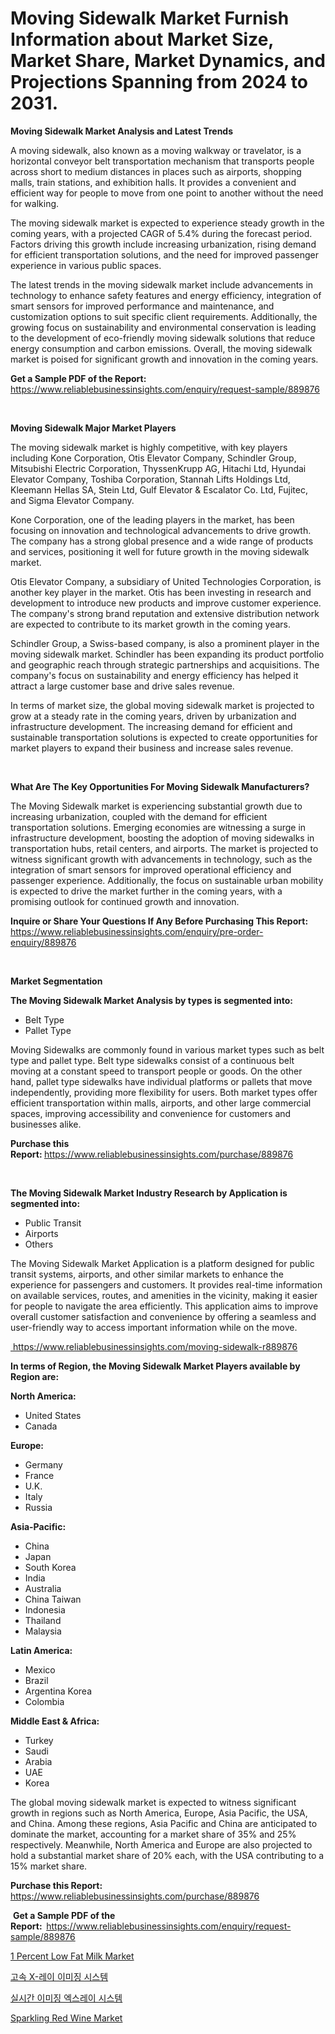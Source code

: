 <p><h1>Moving Sidewalk Market Furnish Information about Market Size, Market Share, Market Dynamics, and Projections Spanning from 2024 to 2031.</h1></p><p><strong>Moving Sidewalk Market Analysis and Latest Trends</strong></p>
<p><p>A moving sidewalk, also known as a moving walkway or travelator, is a horizontal conveyor belt transportation mechanism that transports people across short to medium distances in places such as airports, shopping malls, train stations, and exhibition halls. It provides a convenient and efficient way for people to move from one point to another without the need for walking.</p><p>The moving sidewalk market is expected to experience steady growth in the coming years, with a projected CAGR of 5.4% during the forecast period. Factors driving this growth include increasing urbanization, rising demand for efficient transportation solutions, and the need for improved passenger experience in various public spaces.</p><p>The latest trends in the moving sidewalk market include advancements in technology to enhance safety features and energy efficiency, integration of smart sensors for improved performance and maintenance, and customization options to suit specific client requirements. Additionally, the growing focus on sustainability and environmental conservation is leading to the development of eco-friendly moving sidewalk solutions that reduce energy consumption and carbon emissions. Overall, the moving sidewalk market is poised for significant growth and innovation in the coming years.</p></p>
<p><strong>Get a Sample PDF of the Report:&nbsp;</strong> <a href="https://www.reliablebusinessinsights.com/enquiry/request-sample/889876">https://www.reliablebusinessinsights.com/enquiry/request-sample/889876</a></p>
<p>&nbsp;</p>
<p><strong>Moving Sidewalk Major Market Players</strong></p>
<p><p>The moving sidewalk market is highly competitive, with key players including Kone Corporation, Otis Elevator Company, Schindler Group, Mitsubishi Electric Corporation, ThyssenKrupp AG, Hitachi Ltd, Hyundai Elevator Company, Toshiba Corporation, Stannah Lifts Holdings Ltd, Kleemann Hellas SA, Stein Ltd, Gulf Elevator & Escalator Co. Ltd, Fujitec, and Sigma Elevator Company.</p><p>Kone Corporation, one of the leading players in the market, has been focusing on innovation and technological advancements to drive growth. The company has a strong global presence and a wide range of products and services, positioning it well for future growth in the moving sidewalk market.</p><p>Otis Elevator Company, a subsidiary of United Technologies Corporation, is another key player in the market. Otis has been investing in research and development to introduce new products and improve customer experience. The company's strong brand reputation and extensive distribution network are expected to contribute to its market growth in the coming years.</p><p>Schindler Group, a Swiss-based company, is also a prominent player in the moving sidewalk market. Schindler has been expanding its product portfolio and geographic reach through strategic partnerships and acquisitions. The company's focus on sustainability and energy efficiency has helped it attract a large customer base and drive sales revenue.</p><p>In terms of market size, the global moving sidewalk market is projected to grow at a steady rate in the coming years, driven by urbanization and infrastructure development. The increasing demand for efficient and sustainable transportation solutions is expected to create opportunities for market players to expand their business and increase sales revenue.</p></p>
<p>&nbsp;</p>
<p><strong>What Are The Key Opportunities For Moving Sidewalk Manufacturers?</strong></p>
<p><p>The Moving Sidewalk market is experiencing substantial growth due to increasing urbanization, coupled with the demand for efficient transportation solutions. Emerging economies are witnessing a surge in infrastructure development, boosting the adoption of moving sidewalks in transportation hubs, retail centers, and airports. The market is projected to witness significant growth with advancements in technology, such as the integration of smart sensors for improved operational efficiency and passenger experience. Additionally, the focus on sustainable urban mobility is expected to drive the market further in the coming years, with a promising outlook for continued growth and innovation.</p></p>
<p><strong>Inquire or Share Your Questions If Any Before Purchasing This Report:</strong> <a href="https://www.reliablebusinessinsights.com/enquiry/pre-order-enquiry/889876">https://www.reliablebusinessinsights.com/enquiry/pre-order-enquiry/889876</a></p>
<p>&nbsp;</p>
<p><strong>Market Segmentation</strong></p>
<p><strong>The Moving Sidewalk Market Analysis by types is segmented into:</strong></p>
<p><ul><li>Belt Type</li><li>Pallet Type</li></ul></p>
<p><p>Moving Sidewalks are commonly found in various market types such as belt type and pallet type. Belt type sidewalks consist of a continuous belt moving at a constant speed to transport people or goods. On the other hand, pallet type sidewalks have individual platforms or pallets that move independently, providing more flexibility for users. Both market types offer efficient transportation within malls, airports, and other large commercial spaces, improving accessibility and convenience for customers and businesses alike.</p></p>
<p><strong>Purchase this Report:&nbsp;</strong><a href="https://www.reliablebusinessinsights.com/purchase/889876">https://www.reliablebusinessinsights.com/purchase/889876</a></p>
<p>&nbsp;</p>
<p><strong>The Moving Sidewalk Market Industry Research by Application is segmented into:</strong></p>
<p><ul><li>Public Transit</li><li>Airports</li><li>Others</li></ul></p>
<p><p>The Moving Sidewalk Market Application is a platform designed for public transit systems, airports, and other similar markets to enhance the experience for passengers and customers. It provides real-time information on available services, routes, and amenities in the vicinity, making it easier for people to navigate the area efficiently. This application aims to improve overall customer satisfaction and convenience by offering a seamless and user-friendly way to access important information while on the move.</p></p>
<p><a href="https://www.reliablebusinessinsights.com/moving-sidewalk-r889876">&nbsp;https://www.reliablebusinessinsights.com/moving-sidewalk-r889876</a></p>
<p><strong>In terms of Region, the Moving Sidewalk Market Players available by Region are:</strong></p>
<p>
    <p> <strong> North America: </strong>
        <ul>
            <li>United States</li>
            <li>Canada</li>
        </ul>
        </p> 
    <p> <strong> Europe: </strong>
        <ul>
            <li>Germany</li>
            <li>France</li>
            <li>U.K.</li>
            <li>Italy</li>
            <li>Russia</li>
        </ul>
        </p> 
    <p> <strong> Asia-Pacific: </strong>
        <ul>
            <li>China</li>
            <li>Japan</li>
            <li>South Korea</li>
            <li>India</li>
            <li>Australia</li>
            <li>China Taiwan</li>
            <li>Indonesia</li>
            <li>Thailand</li>
            <li>Malaysia</li>
        </ul>
        </p> 
    <p> <strong> Latin America: </strong>
        <ul>
            <li>Mexico</li>
            <li>Brazil</li>
            <li>Argentina Korea</li>
            <li>Colombia</li>
        </ul>
        </p> 
    <p> <strong> Middle East & Africa: </strong>
        <ul>
            <li>Turkey</li>
            <li>Saudi</li>
            <li>Arabia</li>
            <li>UAE</li>
            <li>Korea</li>
        </ul>
    </p>
    </p>
<p><p>The global moving sidewalk market is expected to witness significant growth in regions such as North America, Europe, Asia Pacific, the USA, and China. Among these regions, Asia Pacific and China are anticipated to dominate the market, accounting for a market share of 35% and 25% respectively. Meanwhile, North America and Europe are also projected to hold a substantial market share of 20% each, with the USA contributing to a 15% market share.</p></p>
<p><strong>Purchase this Report: </strong><a href="https://www.reliablebusinessinsights.com/purchase/889876">https://www.reliablebusinessinsights.com/purchase/889876</a></p>
<p>&nbsp;<strong>Get a Sample PDF of the Report:&nbsp;&nbsp;</strong><a href="https://www.reliablebusinessinsights.com/enquiry/request-sample/889876">https://www.reliablebusinessinsights.com/enquiry/request-sample/889876</a></p>
<p><strong></strong></p>
<p><p><a href="https://github.com/GroverBarry/Market-Research-Report-List-6/blob/main/1-percent-low-fat-milk-market.md">1 Percent Low Fat Milk Market</a></p><p><a href="https://github.com/BrettWeberrt8767765/Market-Research-Report-List-2/blob/main/6158990163108.md">고속 X-레이 이미징 시스템</a></p><p><a href="https://github.com/nuekbpymrrz5/Market-Research-Report-List-2/blob/main/9394840163107.md">실시간 이미징 엑스레이 시스템</a></p><p><a href="https://github.com/thuyvuongpk111/Market-Research-Report-List-1/blob/main/sparkling-red-wine-market.md">Sparkling Red Wine Market</a></p></p>